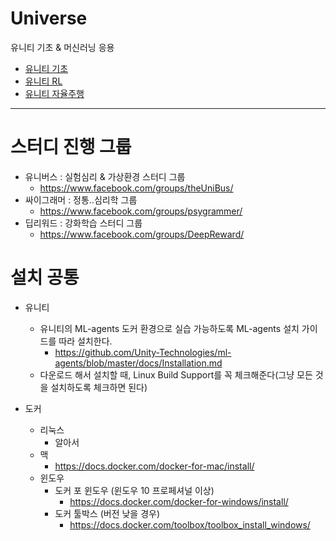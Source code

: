 # Universe

유니티 기초 & 머신러닝 응용

* [유니티 기초](/UnityBasic/README.md) 
* [유니티 RL](/UnityRL/README.md) 
* [유니티 자율주행](/UnitySelfDrivingCar/README.md)
  
----------------

# 스터디 진행 그룹
* 유니버스 : 실험심리 & 가상환경 스터디 그룹
  - https://www.facebook.com/groups/theUniBus/
* 싸이그래머 : 정통..심리학 그룹
  - https://www.facebook.com/groups/psygrammer/
* 딥리워드 : 강화학습 스터디 그룹
  - https://www.facebook.com/groups/DeepReward/
  
# 설치 공통
* 유니티
  - 유니티의 ML-agents 도커 환경으로 실습 가능하도록 ML-agents 설치 가이드를 따라 설치한다.
    - https://github.com/Unity-Technologies/ml-agents/blob/master/docs/Installation.md
  - 다운로드 해서 설치할 때, Linux Build Support를 꼭 체크해준다(그냥 모든 것을 설치하도록 체크하면 된다)
  
* 도커
  * 리눅스
    - 알아서
  * 맥
    - https://docs.docker.com/docker-for-mac/install/
  * 윈도우
    - 도커 포 윈도우 (윈도우 10 프로페셔널 이상)
      - https://docs.docker.com/docker-for-windows/install/
    - 도커 툴박스 (버전 낮을 경우)
      - https://docs.docker.com/toolbox/toolbox_install_windows/




